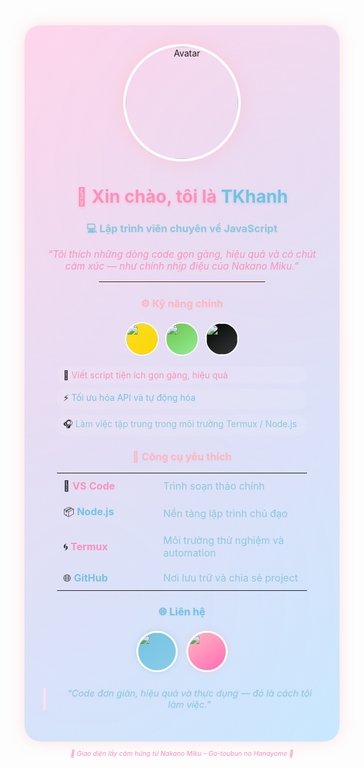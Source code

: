 <!-- 🌸 About Me - Nakano Miku Inspired Profile -->

<div align="center" style="background: linear-gradient(145deg, #ffd6eb, #c8e8ff); padding: 30px; border-radius: 25px; box-shadow: 0 0 25px rgba(255,182,193,0.4); position: relative; overflow: hidden;">
  <!-- Subtle background animation -->
  <div style="position: absolute; top: 0; left: 0; width: 100%; height: 100%; background: radial-gradient(circle at 20% 80%, rgba(255, 214, 235, 0.1) 0%, transparent 50%), radial-gradient(circle at 80% 20%, rgba(200, 232, 255, 0.1) 0%, transparent 50%); animation: shimmer 6s ease-in-out infinite alternate;"></div>
  <style>
    @keyframes shimmer {
      0% { opacity: 0.5; }
      100% { opacity: 1; }
    }
    .badge-circle { border-radius: 50% !important; width: 60px !important; height: 60px !important; display: inline-block; margin: 5px; transition: transform 0.3s ease, box-shadow 0.3s ease; }
    .badge-circle:hover { transform: scale(1.1); box-shadow: 0 0 15px rgba(255, 182, 193, 0.6); }
    .skill-badge { border-radius: 50% !important; width: 50px !important; height: 50px !important; display: inline-block; margin: 3px; transition: transform 0.3s ease; }
    .skill-badge:hover { transform: rotate(5deg) scale(1.05); }
    .tool-row { transition: background 0.3s ease; }
    .tool-row:hover { background: rgba(255, 255, 255, 0.1); border-radius: 10px; }
  </style>

  <!-- Avatar -->
  <img src="https://files.catbox.moe/mq6x9a.png" width="180" style="border-radius: 50%; box-shadow: 0 0 30px rgba(255,192,203,0.6); border: 4px solid #ffffff; transition: transform 0.3s ease;" alt="Avatar" onmouseover="this.style.transform='scale(1.05)'" onmouseout="this.style.transform='scale(1)'"/>

  <!-- Name & Role -->
  <h1 align="center" style="color:#ff8eb8; text-shadow: 0 2px 4px rgba(255, 142, 184, 0.3);">💖 Xin chào, tôi là <span style="color:#6fc2e0; text-shadow: 0 2px 4px rgba(111, 194, 224, 0.3);">TKhanh</span></h1>
  <h3 align="center" style="color:#8ac7db; text-shadow: 0 1px 2px rgba(138, 199, 219, 0.2);">💻 Lập trình viên chuyên về JavaScript</h3>

  <p align="center" style="font-size: 1.1em; color: #ff8eb8; margin: 10px 0;">
    <i>“Tôi thích những dòng code gọn gàng, hiệu quả và có chút cảm xúc — như chính nhịp điệu của Nakano Miku.”</i>
  </p>

  <!-- Divider -->
  <hr style="width:60%; border:1px solid #ffe1ef; box-shadow: 0 0 5px rgba(255, 225, 239, 0.5);">

  <!-- Skills -->
  <h3 style="color:#ffb6c1; text-shadow: 0 1px 2px rgba(255, 182, 193, 0.3);">⚙️ Kỹ năng chính</h3>
  <p align="center">
    <img src="https://img.shields.io/badge/JavaScript-F7DF1E?style=for-the-badge&logo=javascript&logoColor=black" class="skill-badge" style="background: linear-gradient(145deg, #F7DF1E, #FFD700); border: 2px solid #ffffff;"/>
    <img src="https://img.shields.io/badge/Node.js-6cc24a?style=for-the-badge&logo=node.js&logoColor=white" class="skill-badge" style="background: linear-gradient(145deg, #6cc24a, #90EE90); border: 2px solid #ffffff;"/>
    <img src="https://img.shields.io/badge/Termux-000000?style=for-the-badge&logo=android&logoColor=white" class="skill-badge" style="background: linear-gradient(145deg, #000000, #333333); border: 2px solid #ffffff;"/>
  </p>

  <ul align="left" style="list-style: none; padding: 0; max-width: 400px; margin: 0 auto;">
    <li style="margin: 8px 0; padding: 5px 10px; background: rgba(255, 255, 255, 0.1); border-radius: 15px; transition: background 0.3s ease;">🧩 <span style="color: #ff8eb8;">Viết script tiện ích gọn gàng, hiệu quả</span></li>
    <li style="margin: 8px 0; padding: 5px 10px; background: rgba(255, 255, 255, 0.1); border-radius: 15px; transition: background 0.3s ease;">⚡ <span style="color: #6fc2e0;">Tối ưu hóa API và tự động hóa</span></li>
    <li style="margin: 8px 0; padding: 5px 10px; background: rgba(255, 255, 255, 0.1); border-radius: 15px; transition: background 0.3s ease;">🎧 <span style="color: #8ac7db;">Làm việc tập trung trong môi trường Termux / Node.js</span></li>
  </ul>
  <script>document.querySelectorAll('li').forEach(li => { li.addEventListener('mouseenter', () => li.style.background = 'rgba(255, 255, 255, 0.2)'); li.addEventListener('mouseleave', () => li.style.background = 'rgba(255, 255, 255, 0.1)'); });</script>

  <!-- Tools -->
  <h3 style="color:#ffb6c1; text-shadow: 0 1px 2px rgba(255, 182, 193, 0.3);">🧰 Công cụ yêu thích</h3>
  <table align="center" style="border-spacing: 0; border-collapse: collapse; max-width: 400px; margin: 0 auto;">
    <tr class="tool-row" style="padding: 10px;"><td style="padding: 10px; width: 40%;">💠 <b style="color: #ff8eb8;">VS Code</b></td><td style="padding: 10px; text-align: left; color: #8ac7db;">Trình soạn thảo chính</td></tr>
    <tr class="tool-row" style="padding: 10px;"><td style="padding: 10px; width: 40%;">📦 <b style="color: #6fc2e0;">Node.js</b></td><td style="padding: 10px; text-align: left; color: #8ac7db;">Nền tảng lập trình chủ đạo</td></tr>
    <tr class="tool-row" style="padding: 10px;"><td style="padding: 10px; width: 40%;">🌀 <b style="color: #ff8eb8;">Termux</b></td><td style="padding: 10px; text-align: left; color: #8ac7db;">Môi trường thử nghiệm và automation</td></tr>
    <tr class="tool-row" style="padding: 10px;"><td style="padding: 10px; width: 40%;">🌐 <b style="color: #6fc2e0;">GitHub</b></td><td style="padding: 10px; text-align: left; color: #8ac7db;">Nơi lưu trữ và chia sẻ project</td></tr>
  </table>

  <!-- Contact -->
  <h3 style="color:#6fc2e0; text-shadow: 0 1px 2px rgba(111, 194, 224, 0.3);">🌐 Liên hệ</h3>
  <p align="center">
    <a href="https://github.com/<tên_github_của_bạn>" style="text-decoration: none;">
      <img src="https://img.shields.io/badge/GitHub-6fc2e0?style=for-the-badge&logo=github&logoColor=white" class="badge-circle" style="background: linear-gradient(145deg, #6fc2e0, #87CEEB); border: 3px solid #ffffff; box-shadow: 0 0 10px rgba(111, 194, 224, 0.4);"/>
    </a>
    <a href="https://t.me/<tên_telegram_của_bạn>" style="text-decoration: none;">
      <img src="https://img.shields.io/badge/Telegram-ffb6c1?style=for-the-badge&logo=telegram&logoColor=white" class="badge-circle" style="background: linear-gradient(145deg, #ffb6c1, #FF69B4); border: 3px solid #ffffff; box-shadow: 0 0 10px rgba(255, 182, 193, 0.4);"/>
    </a>
  </p>

  <!-- Quote -->
  <blockquote style="color:#8ac7db; font-style:italic; font-size: 1.05em; text-shadow: 0 1px 2px rgba(138, 199, 219, 0.2); border-left: 4px solid #ffe1ef; padding-left: 20px; margin: 20px 0;">
    “Code đơn giản, hiệu quả và thực dụng — đó là cách tôi làm việc.”
  </blockquote>

</div>

<p align="center" style="color: #ff8eb8; font-size: 0.9em;">
  <sub><i>💙 Giao diện lấy cảm hứng từ Nakano Miku – Go-toubun no Hanayome 💖</i></sub>
</p>
